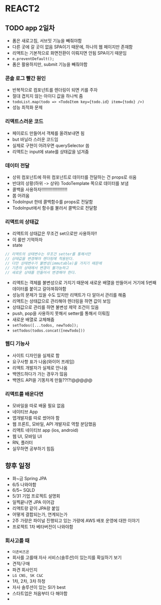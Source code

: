 # REACT2

## TODO app 2일차
- 폼은 새로고침, 서브밋 기능을 빼줘야함
- 다른 곳에 갈 곳이 없음 SPA이기 때문에, 하나의 웹 페이지만 존재함
- 리액트는 기본적으로 화면전환이 이뤄지면 안됨 SPA이기 때문임
- `e.preventDefault();` 
- 폼은 활용하지만, submit 기능을 빼줘야함 

### 콘솔 로그 빨간 원인
- 반복적으로 컴포넌트를 렌더링이 되면 키를 주자
- 절대 겹치지 않는 아이디 값을 하나씩 줌
- `todoList.map(todo => <TodoItem key={todo.id} item={todo} />)` 
- 성능 최적화 문제

### 리액트스러운 코드
- 페이로드 만들어서 객체를 올려보내면 됨 
- but 바닐라 스러운 코드임
- 실제로 구현이 어려우면 querySelector 씀
- 리액트는 input에 state를 상태값을 넘겨줌

### 데이터 전달
- 상위 컴포넌트에 하위 컴포넌트로 데이터를 전달하는 건 props로 쉬움
- 반대의 상황(하위 -> 상위) TodoTemplate 쪽으로 데이터를 보냄
- 콜백을 사용하자!!!!!!!!!!!!!!!!!!!!!
- 쫌 어려움
- TodoInput 한테 콜백함수를 props로 전달함
- TodoInput에서 함수를 불러서 콜백으로 전달함

### 리액트의 상태값
- 리액트의 상태값은 무조건 set으로만 사용하자!!
- 이 룰만 기억하자
- state
```java
// 리액트의 상태변수는 무조건 setter를 통해서만 
// 상태값을 변경해야 렌더링에 적용된다.
// 다만 상태변수가 불변성(immutable)을 가지기 때문에
// 기존의 상태에서 변경이 불가능하고
// 새로운 상태를 만들어서 변경해야 한다.
```
- 리액트는 객체를 불변성으로 가지기 때문에 새로운 배열을 만들어서 거기에 5번째 데이터를 붙이고 갈아껴줘야함
- 성능의 문제가 있을 수도 있지만 리액트가 다 알아서 관리를 해줌
- 리액트는 상태값으로 관리해야 렌더링을 하면 값이 보임
- 상태값으로 관리를 하면 불변성 제약 조건이 있음
- push, pop을 사용하지 못해서 setter를 통해서 이뤄짐
- 새로운 배열로 교체해줌
- `setTodos([...todos, newTodo]);`
- `setTodos(todos.concat([newTodo]))`

### 웹디 기능사
- 사이트 디자인을 실제로 함
- 요구사항 표가 나옴(와이어 프레임)
- 리액트 개발자가 실제로 안나옴
- 백엔드하다가 가는 경우가 많음
- 백엔드 API을 기똥차게 만듦??!?!@_@_@_@_@

### 리액트를 배운다면
- 모바일을 따로 배울 필요 없음
- 네이티브 App
- 앱개발자를 따로 썼어야 함
- 웹 프론트, 모바일, API 개발자로 역할 분담했음
- 리액트 네이티브 app (ios, android)
- 웹 UI, 모바일 UI
- RN, 플러터
- 실무하면 공부하기 힘듬

## 향후 일정
- 화~금 Spring JPA
- 6/5 나와야함
- 6/5~ SQLD
- 5/31 기업 프로젝트 설명회
- 일찍끝나면 JPA 이어감
- 리액트랑 같이 JPA랑 붙임
- 어떻게 결합되는가, 연계되는가 
- 2주 가량은 파이널 진행되고 있는 가량에 AWS 배포 운영에 대한 이야기
- 프로젝트 1차 베타버전이 나와야함
### 회사고를 때 
- `더존비즈온`
- 회사를 고를때 자사 서비스(솔루션)이 있는지를 확실하기 보기
- 견적/구매
- 파견 회사인지 
- `LG CNS, SK C&C`
- 1차, 2차, 3차 하청
- 자사 솔루션이 있는 SI가 best
- 스타트업은 처음부터 다 해야함
- 